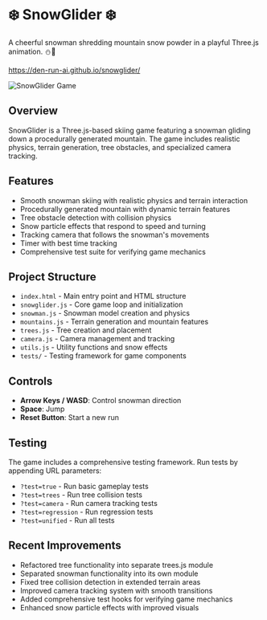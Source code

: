 # ❄️ SnowGlider ❄️
A cheerful snowman shredding mountain snow powder in a playful Three.js animation. ⛄️🎿

https://den-run-ai.github.io/snowglider/

![SnowGlider Game](https://github.com/user-attachments/assets/b40a1f51-0b57-4d7f-8980-b810a0c179ea)

## Overview
SnowGlider is a Three.js-based skiing game featuring a snowman gliding down a procedurally generated mountain. The game includes realistic physics, terrain generation, tree obstacles, and specialized camera tracking.

## Features
- Smooth snowman skiing with realistic physics and terrain interaction
- Procedurally generated mountain with dynamic terrain features
- Tree obstacle detection with collision physics
- Snow particle effects that respond to speed and turning
- Tracking camera that follows the snowman's movements
- Timer with best time tracking
- Comprehensive test suite for verifying game mechanics

## Project Structure
- `index.html` - Main entry point and HTML structure
- `snowglider.js` - Core game loop and initialization
- `snowman.js` - Snowman model creation and physics
- `mountains.js` - Terrain generation and mountain features
- `trees.js` - Tree creation and placement
- `camera.js` - Camera management and tracking
- `utils.js` - Utility functions and snow effects
- `tests/` - Testing framework for game components

## Controls
- **Arrow Keys / WASD**: Control snowman direction
- **Space**: Jump
- **Reset Button**: Start a new run

## Testing
The game includes a comprehensive testing framework. Run tests by appending URL parameters:
- `?test=true` - Run basic gameplay tests
- `?test=trees` - Run tree collision tests
- `?test=camera` - Run camera tracking tests
- `?test=regression` - Run regression tests
- `?test=unified` - Run all tests

## Recent Improvements
- Refactored tree functionality into separate trees.js module
- Separated snowman functionality into its own module
- Fixed tree collision detection in extended terrain areas
- Improved camera tracking system with smooth transitions
- Added comprehensive test hooks for verifying game mechanics
- Enhanced snow particle effects with improved visuals
